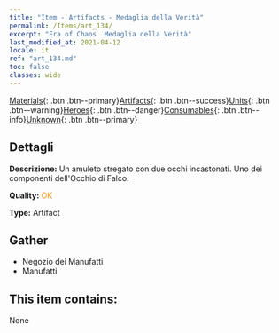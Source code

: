 ```yaml
---
title: "Item - Artifacts - Medaglia della Verità"
permalink: /Items/art_134/
excerpt: "Era of Chaos  Medaglia della Verità"
last_modified_at: 2021-04-12
locale: it
ref: "art_134.md"
toc: false
classes: wide
---
```

 [Materials](/it/Items/){: .btn .btn--primary}[Artifacts](/it/Items/Artifacts/){: .btn .btn--success}[Units](/it/Items/Units/){: .btn .btn--warning}[Heroes](/it/Items/Heroes/){: .btn .btn--danger}[Consumables](/it/Items/Consumables/){: .btn .btn--info}[Unknown](/it/Items/Unknown/){: .btn .btn--primary}

## Dettagli
 **Descrizione:** Un amuleto stregato con due occhi incastonati. Uno dei componenti dell'Occhio di Falco.

 **Quality:** <span style="color: #FF8C00">OK</span>

 **Type:** Artifact

## Gather

*    Negozio dei Manufatti 
*    Manufatti 

## This item contains:

  None

